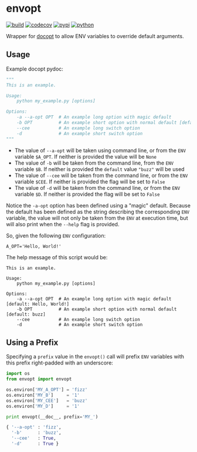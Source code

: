 # envopt

[![build](https://travis-ci.org/amancevice/envopt.svg?branch=master)](https://travis-ci.org/amancevice/envopt)
[![codecov](https://codecov.io/gh/amancevice/envopt/branch/master/graph/badge.svg)](https://codecov.io/gh/amancevice/envopt)
[![pypi](https://badge.fury.io/py/envopt.svg)](https://badge.fury.io/py/envopt)
[![python](https://img.shields.io/badge/python-2.7--3.5-blue.svg)](https://img.shields.io/badge/python-2.7--3.5-blue.svg)

Wrapper for [docopt](https://github.com/docopt/docopt) to allow ENV variables to override default arguments.


## Usage

Example docopt pydoc:

```python
"""
This is an example.

Usage:
    python my_example.py [options]

Options:
    -a --a-opt OPT  # An example long option with magic default
    -b OPT          # An example short option with normal default [default: buzz]
    --cee           # An example long switch option
    -d              # An example short switch option
"""
```

* The value of `--a-opt` will be taken using command line, or from the `ENV` variable `$A_OPT`. If neither is provided the value will be `None`
* The value of `-b` will be taken from the command line, from the `ENV` variable `$B`. If neither is provided the `default` value `"buzz"` will be used
* The value of `--cee` will be taken from the command line, or from the `ENV` variable `$CEE`. If neither is provided the flag will be set to `False`
* The value of `-d` will be taken from the command line, or from the `ENV` variable `$D`. If neither is provided the flag will be set to `False`

Notice the `-a-opt` option has been defined using a "magic" default. Because the default has been defined as the string describing the corresponding `ENV` variable, the value will not only be taken from the `ENV` at execution time, but will also print when the `--help` flag is provided.

So, given the following `ENV` configuration:

```
A_OPT='Hello, World!'
```

The help message of this script would be:

```
This is an example.

Usage:
    python my_example.py [options]

Options:
    -a --a-opt OPT  # An example long option with magic default [default: Hello, World!]
    -b OPT          # An example short option with normal default [default: buzz]
    --cee           # An example long switch option
    -d              # An example short switch option
```

## Using a Prefix

Specifying a `prefix` value in the `envopt()` call will prefix `ENV` variables with this prefix right-padded with an underscore:

```python
import os
from envopt import envopt

os.environ['MY_A_OPT'] = 'fizz'
os.environ['MY_B']     = '1'
os.environ['MY_CEE']   = 'buzz'
os.environ['MY_D']     = '1'

print envopt(__doc__, prefix='MY_')

{ '--a-opt' : 'fizz',
  '-b'      : 'buzz',
  '--cee'   : True,
  '-d'      : True }
```
